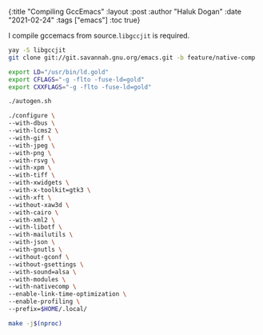 {:title "Compiling GccEmacs"
 :layout :post
 :author "Haluk Dogan"
 :date "2021-02-24"
 :tags  ["emacs"]
 :toc true}

I compile gccemacs from source.`libgccjit` is required.

```bash
yay -S libgccjit
git clone git://git.savannah.gnu.org/emacs.git -b feature/native-comp

export LD="/usr/bin/ld.gold"
export CFLAGS="-g -flto -fuse-ld=gold"
export CXXFLAGS="-g -flto -fuse-ld=gold"

./autogen.sh

./configure \
--with-dbus \
--with-lcms2 \
--with-gif \
--with-jpeg \
--with-png \
--with-rsvg \
--with-xpm \
--with-tiff \
--with-xwidgets \
--with-x-toolkit=gtk3 \
--with-xft \
--without-xaw3d \
--with-cairo \
--with-xml2 \
--with-libotf \
--with-mailutils \
--with-json \
--with-gnutls \
--without-gconf \
--without-gsettings \
--with-sound=alsa \
--with-modules \
--with-nativecomp \
--enable-link-time-optimization \
--enable-profiling \
--prefix=$HOME/.local/

make -j$(nproc)
```
